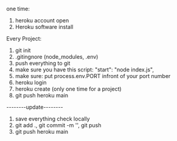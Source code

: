 one time:
1. heroku account open
2. Heroku software install

Every Project:
1. git init
2. .gitingnore (node_modules, .env)
3. push everything to git
4. make sure you have this script: "start": "node index.js",
5. make sure: put process.env.PORT infront of your port number
6. heroku login
7. heroku create (only one time for a project)
8. git push heroku main


--------update--------
1. save everything check locally
2. git add ., git commit -m '', git push
3. git push heroku main